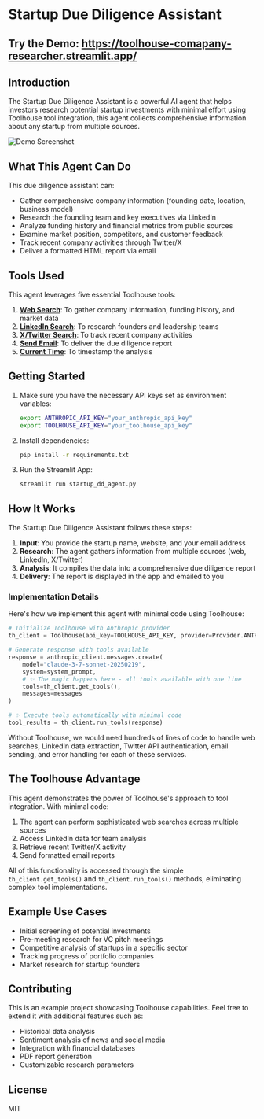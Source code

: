 # Startup Due Diligence Assistant
## Try the Demo: https://toolhouse-comapany-researcher.streamlit.app/
## Introduction

The Startup Due Diligence Assistant is a powerful AI agent that helps investors research potential startup investments with minimal effort using Toolhouse tool integration, this agent collects comprehensive information about any startup from multiple sources.

![Demo Screenshot](demo.gif)

## What This Agent Can Do

This due diligence assistant can:

- Gather comprehensive company information (founding date, location, business model)
- Research the founding team and key executives via LinkedIn
- Analyze funding history and financial metrics from public sources
- Examine market position, competitors, and customer feedback
- Track recent company activities through Twitter/X
- Deliver a formatted HTML report via email

## Tools Used

This agent leverages five essential Toolhouse tools:

1. **[Web Search](https://app.toolhouse.ai/store/web_search)**: To gather company information, funding history, and market data
2. **[LinkedIn Search](https://app.toolhouse.ai/store/linkedin_search)**: To research founders and leadership teams
3. **[X/Twitter Search](https://app.toolhouse.ai/store/search_x)**: To track recent company activities
4. **[Send Email](https://app.toolhouse.ai/store/send_email)**: To deliver the due diligence report
5. **[Current Time](https://app.toolhouse.ai/store/current_time)**: To timestamp the analysis

## Getting Started

1. Make sure you have the necessary API keys set as environment variables:
   ```bash
   export ANTHROPIC_API_KEY="your_anthropic_api_key"
   export TOOLHOUSE_API_KEY="your_toolhouse_api_key"
   ```

2. Install dependencies:
   ```bash
   pip install -r requirements.txt
   ```

3. Run the Streamlit App:
   ```bash
   streamlit run startup_dd_agent.py
   ```

## How It Works

The Startup Due Diligence Assistant follows these steps:

1. **Input**: You provide the startup name, website, and your email address
2. **Research**: The agent gathers information from multiple sources (web, LinkedIn, X/Twitter)
3. **Analysis**: It compiles the data into a comprehensive due diligence report
4. **Delivery**: The report is displayed in the app and emailed to you

### Implementation Details

Here's how we implement this agent with minimal code using Toolhouse:

```python
# Initialize Toolhouse with Anthropic provider
th_client = Toolhouse(api_key=TOOLHOUSE_API_KEY, provider=Provider.ANTHROPIC)

# Generate response with tools available
response = anthropic_client.messages.create(
    model="claude-3-7-sonnet-20250219",
    system=system_prompt,
    # ✨ The magic happens here - all tools available with one line
    tools=th_client.get_tools(),
    messages=messages
)

# ✨ Execute tools automatically with minimal code
tool_results = th_client.run_tools(response)
```

Without Toolhouse, we would need hundreds of lines of code to handle web searches, LinkedIn data extraction, Twitter API authentication, email sending, and error handling for each of these services.

## The Toolhouse Advantage

This agent demonstrates the power of Toolhouse's approach to tool integration. With minimal code:

1. The agent can perform sophisticated web searches across multiple sources
2. Access LinkedIn data for team analysis
3. Retrieve recent Twitter/X activity
4. Send formatted email reports

All of this functionality is accessed through the simple `th_client.get_tools()` and `th_client.run_tools()` methods, eliminating complex tool implementations.

## Example Use Cases

- Initial screening of potential investments
- Pre-meeting research for VC pitch meetings
- Competitive analysis of startups in a specific sector
- Tracking progress of portfolio companies
- Market research for startup founders

## Contributing

This is an example project showcasing Toolhouse capabilities. Feel free to extend it with additional features such as:

- Historical data analysis
- Sentiment analysis of news and social media
- Integration with financial databases
- PDF report generation
- Customizable research parameters

## License

MIT
